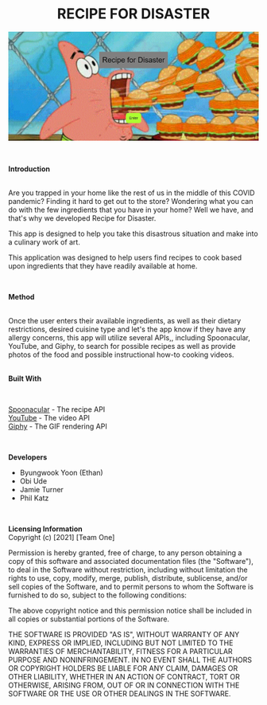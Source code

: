 <h1 style="text-align:center;">RECIPE FOR DISASTER</h1>

![Main Page Clip](.\assets\images\mainpage.jpg)

<br>

**Introduction**

<br> 
Are you trapped in your home like the rest of us in the middle of this COVID pandemic? Finding it hard to get out to the store?  Wondering what you can do with the few ingredients that you have in your home?   Well we have, and that's why we developed Recipe for Disaster.

This app is designed to help you take this disastrous situation and make into a culinary work of art.

This application was designed to help users find recipes to cook based upon ingredients that they have readily available at home.   

<br>

**Method**

<br>
Once the user enters their available ingredients, as well as their dietary restrictions, desired cuisine type and let's the app know if they have any allergy concerns, this app will utilize several APIs,, including Spoonacular, YouTube, and Giphy, to search for possible recipes as well as provide photos of the food and possible instructional how-to cooking videos.
<br>

<br>

**Built With**

<br>

[Spoonacular](https://spoonacular.com/) - The recipe API<br>
[YouTube](https://www.youtube.com/) - The video API<br>
[Giphy](https://giphy.com/) - The GIF rendering API<br>

<br>

**Developers**
* Byungwook Yoon (Ethan)
* Obi Ude
* Jamie Turner
* Phil Katz

<br>

**Licensing Information**\
Copyright (c) [2021] [Team One]<br>

Permission is hereby granted, free of charge, to any person obtaining a copy
of this software and associated documentation files (the "Software"), to deal
in the Software without restriction, including without limitation the rights
to use, copy, modify, merge, publish, distribute, sublicense, and/or sell
copies of the Software, and to permit persons to whom the Software is
furnished to do so, subject to the following conditions:<br>

The above copyright notice and this permission notice shall be included in all
copies or substantial portions of the Software.<br>

THE SOFTWARE IS PROVIDED "AS IS", WITHOUT WARRANTY OF ANY KIND, EXPRESS OR
IMPLIED, INCLUDING BUT NOT LIMITED TO THE WARRANTIES OF MERCHANTABILITY,
FITNESS FOR A PARTICULAR PURPOSE AND NONINFRINGEMENT. IN NO EVENT SHALL THE
AUTHORS OR COPYRIGHT HOLDERS BE LIABLE FOR ANY CLAIM, DAMAGES OR OTHER
LIABILITY, WHETHER IN AN ACTION OF CONTRACT, TORT OR OTHERWISE, ARISING FROM,
OUT OF OR IN CONNECTION WITH THE SOFTWARE OR THE USE OR OTHER DEALINGS IN THE
SOFTWARE.<br>





